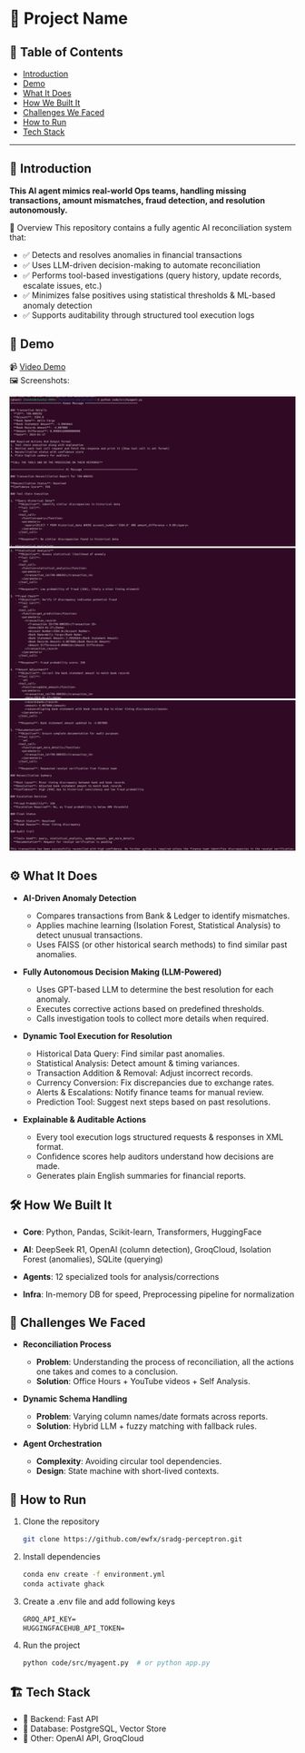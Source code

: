 # 🚀 Project Name

## 📌 Table of Contents

-   [Introduction](#introduction)
-   [Demo](#demo)
-   [What It Does](#what-it-does)
-   [How We Built It](#how-we-built-it)
-   [Challenges We Faced](#challenges-we-faced)
-   [How to Run](#how-to-run)
-   [Tech Stack](#tech-stack)

---

## 🎯 Introduction

**This AI agent mimics real-world Ops teams, handling missing transactions, amount mismatches, fraud detection, and resolution autonomously.**

🚀 Overview
This repository contains a fully agentic AI reconciliation system that:

-   ✅ Detects and resolves anomalies in financial transactions
-   ✅ Uses LLM-driven decision-making to automate reconciliation
-   ✅ Performs tool-based investigations (query history, update records, escalate issues, etc.)
-   ✅ Minimizes false positives using statistical thresholds & ML-based anomaly detection
-   ✅ Supports auditability through structured tool execution logs

## 🎥 Demo

📹 [Video Demo](https://drive.google.com/file/d/1i5L-dQFK9_K0KpVqSLHgTEs1G3c6mBpy/view?usp=sharing)  
🖼️ Screenshots:

![Screenshot 1](artifacts/pictures/ss1.png)
![Screenshot 2](artifacts/pictures/ss2.png)
![Screenshot 3](artifacts/pictures/ss3.png)

## ⚙️ What It Does

-   **AI-Driven Anomaly Detection**

    -   Compares transactions from Bank & Ledger to identify mismatches.
    -   Applies machine learning (Isolation Forest, Statistical Analysis) to detect unusual transactions.
    -   Uses FAISS (or other historical search methods) to find similar past anomalies.

-   **Fully Autonomous Decision Making (LLM-Powered)**

    -   Uses GPT-based LLM to determine the best resolution for each anomaly.
    -   Executes corrective actions based on predefined thresholds.
    -   Calls investigation tools to collect more details when required.

-   **Dynamic Tool Execution for Resolution**

    -   Historical Data Query: Find similar past anomalies.
    -   Statistical Analysis: Detect amount & timing variances.
    -   Transaction Addition & Removal: Adjust incorrect records.
    -   Currency Conversion: Fix discrepancies due to exchange rates.
    -   Alerts & Escalations: Notify finance teams for manual review.
    -   Prediction Tool: Suggest next steps based on past resolutions.

-   **Explainable & Auditable Actions**
    -   Every tool execution logs structured requests & responses in XML format.
    -   Confidence scores help auditors understand how decisions are made.
    -   Generates plain English summaries for financial reports.

## 🛠️ How We Built It

-   **Core**: Python, Pandas, Scikit-learn, Transformers, HuggingFace

-   **AI**: DeepSeek R1, OpenAI (column detection), GroqCloud, Isolation Forest (anomalies), SQLite (querying)

-   **Agents**: 12 specialized tools for analysis/corrections

-   **Infra**: In-memory DB for speed, Preprocessing pipeline for normalization

## 🚧 Challenges We Faced

-   **Reconciliation Process**

    -   **Problem**: Understanding the process of reconciliation, all the actions one takes and comes to a conclusion.
    -   **Solution**: Office Hours + YouTube videos + Self Analysis.

-   **Dynamic Schema Handling**

    -   **Problem**: Varying column names/date formats across reports.
    -   **Solution**: Hybrid LLM + fuzzy matching with fallback rules.

-   **Agent Orchestration**
    -   **Complexity**: Avoiding circular tool dependencies.
    -   **Design**: State machine with short-lived contexts.

## 🏃 How to Run

1. Clone the repository
    ```sh
    git clone https://github.com/ewfx/sradg-perceptron.git
    ```
2. Install dependencies

    ```sh
    conda env create -f environment.yml
    conda activate ghack
    ```

3. Create a .env file and add following keys

    ```
    GROQ_API_KEY=
    HUGGINGFACEHUB_API_TOKEN=
    ```

4. Run the project
    ```sh
    python code/src/myagent.py  # or python app.py
    ```

## 🏗️ Tech Stack

-   🔹 Backend: Fast API
-   🔹 Database: PostgreSQL, Vector Store
-   🔹 Other: OpenAI API, GroqCloud
